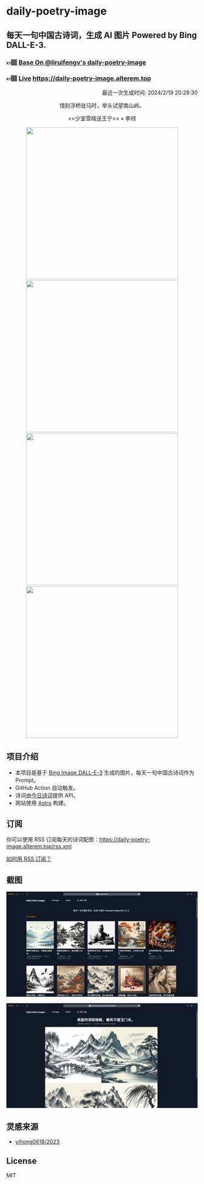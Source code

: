 
# daily-poetry-image

## 每天一句中国古诗词，生成 AI 图片 Powered by Bing DALL-E-3.

### 👉🏽 [Base On @liruifengv's daily-poetry-image](https://github.com/liruifengv/daily-poetry-image)

### 👉🏽 [Live](https://daily-poetry-image.alterem.top/) https://daily-poetry-image.alterem.top

<p align="right">
  最近一次生成时间: 2024/2/19 20:28:30
</p>
<p align="center">
惜别浮桥驻马时，举头试望南山岭。
</p>
<p align="center">
<<少室雪晴送王宁>> • 李颀
</p>
<p align="center">
<img src="https://tse3.mm.bing.net/th/id/OIG4.mNCj1nEazMPNTiLtRusZ" height="400" width="400" />
<img src="https://tse1.mm.bing.net/th/id/OIG4.B0c6S9Y6cks6cx8Ja3t9" height="400" width="400" />
<img src="https://tse3.mm.bing.net/th/id/OIG4.ZtweC.ZaaT24NvUVGP95" height="400" width="400" />
<img src="https://tse3.mm.bing.net/th/id/OIG4.kRGA7OcmlGvAr.68lIhk" height="400" width="400" />
</p>

## 项目介绍

-   本项目是基于 [Bing Image DALL-E-3](https://www.bing.com/images/create) 生成的图片，每天一句中国古诗词作为 Prompt。
-   GitHub Action 自动触发。
-   诗词由[今日诗词](https://www.jinrishici.com/)提供 API。
-   网站使用 [Astro](https://astro.build) 构建。

## 订阅

你可以使用 RSS 订阅每天的诗词配图：https://daily-poetry-image.alterem.top/rss.xml

[如何用 RSS 订阅？](https://zhuanlan.zhihu.com/p/55026716)

## 截图

![图片列表](./screenshots/Snipaste_2023-12-28_21-00-26.png)

![图片详情](./screenshots/Snipaste_2023-12-28_21-00-53.png)

## 灵感来源

-   [yihong0618/2023](https://github.com/yihong0618/2023)

## License

MIT
